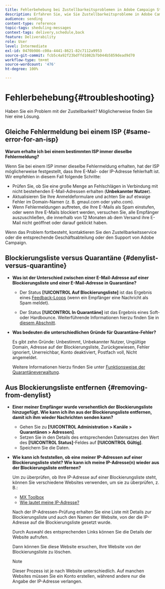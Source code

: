 ```yaml
---
title: Fehlerbehebung bei Zustellbarkeitsproblemen in Adobe Campaign Standard
description: Erfahren Sie, wie Sie Zustellbarkeitsprobleme in Adobe Campaign Standard beheben können.
audience: sending
content-type: reference
topic-tags: sheduling-messages
context-tags: delivery,schedule,back
feature: Deliverability
role: User
level: Intermediate
exl-id: 0470b986-c00a-4441-8621-82c7112a9953
source-git-commit: fcb5c4a92f23bdffd1082b7b044b5859dead9d70
workflow-type: tm+mt
source-wordcount: '476'
ht-degree: 100%

---
```


# Fehlerbehebung{#troubleshooting}

Haben Sie ein Problem mit der Zustellbarkeit? Möglicherweise finden Sie hier eine Lösung.

## Gleiche Fehlermeldung bei einem ISP {#same-error-for-an-isp}

**Warum erhalte ich bei einem bestimmten ISP immer dieselbe Fehlermeldung?**

Wenn Sie bei einem ISP immer dieselbe Fehlermeldung erhalten, hat der ISP möglicherweise festgestellt, dass Ihre E-Mail- oder IP-Adresse fehlerhaft ist. Wir empfehlen in diesem Fall folgende Schritte:
* Prüfen Sie, ob Sie eine große Menge an Fehlschlägen in Verbindung mit nicht bestehenden E-Mail-Adressen erhalten (**Unbekannter Nutzer**).
* Aktualisieren Sie Ihre Anmeldeformulare und achten Sie auf etwaige Fehler im Domain-Namen (z. B. gmaul.com oder yaho.com).
* Wenn Fehlermeldungen auftreten, die Ihre E-Mails als Spam einstufen, oder wenn Ihre E-Mails blockiert werden, versuchen Sie, alle Empfänger auszuschließen, die innerhalb von 12 Monaten ab dem Versand ihre E-Mail nicht geöffnet oder darauf geklickt haben.

Wenn das Problem fortbesteht, kontaktieren Sie den Zustellbarkeitsservice oder die entsprechende Geschäftsabteilung oder den Support von Adobe Campaign.

## Blockierungsliste versus Quarantäne {#denylist-versus-quarantine}

* **Was ist der Unterschied zwischen einer E-Mail-Adresse auf einer Blockierungsliste und einer E-Mail-Adresse in Quarantäne?**

   * Der Status **[!UICONTROL Auf Blockierungsliste]** ist das Ergebnis eines [Feedback-Loops](https://experienceleague.adobe.com/docs/deliverability-learn/deliverability-best-practice-guide/transition-process/infrastructure.html?lang=de#feedback-loops) (wenn ein Empfänger eine Nachricht als Spam meldet).

   * Der Status **[!UICONTROL In Quarantäne]** ist das Ergebnis eines Soft- oder Hardbounce.
   Weiterführende Informationen hierzu finden Sie in [diesem Abschnitt](../../sending/using/understanding-quarantine-management.md#quarantine-vs-denylist).

* **Was bedeuten die unterschiedlichen Gründe für Quarantäne-Fehler?**

   Es gibt zehn Gründe: Unbestimmt, Unbekannter Nutzer, Ungültige Domain, Adresse auf der Blockierungsliste, Zurückgewiesen, Fehler ignoriert, Unerreichbar, Konto deaktiviert, Postfach voll, Nicht angemeldet.

   Weitere Informationen hierzu finden Sie unter [Funktionsweise der Quarantäneverwaltung](../../sending/using/understanding-quarantine-management.md).

## Aus Blockierungsliste entfernen {#removing-from-denylist}

* **Einer meiner Empfänger wurde versehentlich der Blockierungsliste hinzugefügt. Wie kann ich ihn aus der Blockierungsliste entfernen, damit ich ihm wieder Nachrichten senden kann?**

   * Gehen Sie zu **[!UICONTROL Administration > Kanäle > Quarantänen > Adressen]**.
   * Setzen Sie in den Details des entsprechenden Datensatzes den Wert des **[!UICONTROL Status]**-Feldes auf **[!UICONTROL Gültig]**.
   * Speichern Sie die Daten.

* **Wie kann ich feststellen, ob eine meiner IP-Adressen auf einer Blockierungsliste steht? Wie kann ich meine IP-Adresse(n) wieder aus der Blockierungsliste entfernen?**

   Um zu überprüfen, ob Ihre IP-Adresse auf einer Blockierungsliste steht, können Sie verschiedene Websites verwenden, um sie zu überprüfen, z. B.:
   * [MX Toolbox](https://mxtoolbox.com/)
   * [Wie lautet meine IP-Adresse?](https://whatismyipaddress.com)

   Nach der IP-Adressen-Prüfung erhalten Sie eine Liste mit Details zur Blockierungsliste und auch den Namen der Website, von der die IP-Adresse auf die Blockierungsliste gesetzt wurde.

   Durch Auswahl des entsprechenden Links können Sie die Details der Website aufrufen.

   Dann können Sie diese Website ersuchen, Ihre Website von der Blockierungsliste zu löschen.

   >[!NOTE]
   >
   >Dieser Prozess ist je nach Website unterschiedlich. Auf manchen Websites müssen Sie ein Konto erstellen, während andere nur die Angabe der IP-Adresse verlangen.
